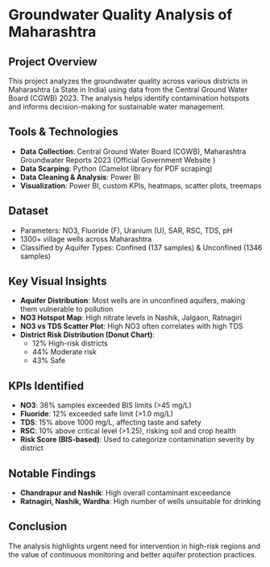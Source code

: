 # Groundwater Quality Analysis of Maharashtra

## Project Overview
This project analyzes the groundwater quality across various districts in Maharashtra (a State in India) using data from the Central Ground Water Board (CGWB) 2023. The analysis helps identify contamination hotspots and informs decision-making for sustainable water management.

## Tools & Technologies
- **Data Collection**: Central Ground Water Board (CGWB), Maharashtra Groundwater Reports
 2023 (Official Government Website )
- **Data Scarping**: Python (Camelot library for PDF scraping)
- **Data Cleaning & Analysis**: Power BI
- **Visualization**: Power BI, custom KPIs, heatmaps, scatter plots, treemaps

## Dataset
- Parameters: NO3, Fluoride (F), Uranium (U), SAR, RSC, TDS, pH
- 1300+ village wells across Maharashtra
- Classified by Aquifer Types: Confined (137 samples) & Unconfined (1346 samples)

## Key Visual Insights
- **Aquifer Distribution**: Most wells are in unconfined aquifers, making them vulnerable to pollution
- **NO3 Hotspot Map**: High nitrate levels in Nashik, Jalgaon, Ratnagiri
- **NO3 vs TDS Scatter Plot**: High NO3 often correlates with high TDS
- **District Risk Distribution (Donut Chart)**:
  - 12% High-risk districts
  - 44% Moderate risk
  - 43% Safe

## KPIs Identified
- **NO3**: 36% samples exceeded BIS limits (>45 mg/L)
- **Fluoride**: 12% exceeded safe limit (>1.0 mg/L)
- **TDS**: 15% above 1000 mg/L, affecting taste and safety
- **RSC**: 10% above critical level (>1.25), risking soil and crop health
- **Risk Score (BIS-based)**: Used to categorize contamination severity by district

## Notable Findings
- **Chandrapur and Nashik**: High overall contaminant exceedance
- **Ratnagiri, Nashik, Wardha**: High number of wells unsuitable for drinking

## Conclusion
The analysis highlights urgent need for intervention in high-risk regions and the value of continuous monitoring and better aquifer protection practices.
